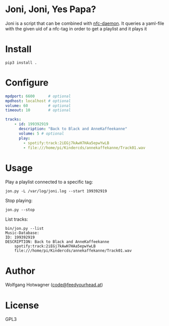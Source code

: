 # Joni, Joni, Yes Papa?

Joni is a script that can be combined with [nfc-daemon](https://github.com/whotwagner/nfc-daemon.git). It queries a yaml-file
with the given uid of a nfc-tag in order to get a playlist and it plays it

# Install

```
pip3 install .
```

# Configure

```yaml
mpdport: 6600      # optional
mpdhost: localhost # optional
volume: 60         # optional
timeout: 10        # optional

tracks:
    - id: 199392919
      description: "Back to Black and AnneKaffeekanne"
      volume: 5 # optional
      play: 
        - spotify:track:2iEGj7kAwH7HAa5epwYwLB
        - file:///home/pi/Kindercds/annekaffekanne/Track01.wav
```

# Usage

Play a playlist connected to a specific tag:
```
jon.py -L /var/log/joni.log --start 199392919
```

Stop playing:
```
jon.py --stop
```

List tracks:
```
bin/jon.py --list
Music-Database:
ID: 199392919
DESCRIPTION: Back to Black and AnneKaffeekanne
	spotify:track:2iEGj7kAwH7HAa5epwYwLB
	file:///home/pi/Kindercds/annekaffekanne/Track01.wav
```

# Author

Wolfgang Hotwagner (code@feedyourhead.at)

# License

GPL3
